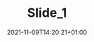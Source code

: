 ---
title: "Slide_1"
date: 2021-11-09T14:20:21+01:00
img: "images/asamblea.jpeg"
desc: "Aprobada definitivamente la Ley de Convivencia Universitaria propuesta por el Ministerio de Universidades"
url_slider: "/noticias/news_162/"
---